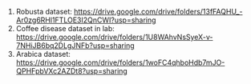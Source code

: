 1. Robusta dataset: https://drive.google.com/drive/folders/13fFAQHU_-Ar0zg6RHl1FTLOE3I2QnCWI?usp=sharing
2. Coffee disease dataset in lab: https://drive.google.com/drive/folders/1U8WAhvNsSyeX-v-7NHiJB6bq2DLgJNFb?usp=sharing
3. Arabica dataset: https://drive.google.com/drive/folders/1woFC4qhboHdb7mJO-QPHFpbVXc2AZDt8?usp=sharing
